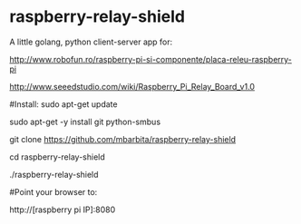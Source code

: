 # raspberry-relay-shield

A little golang, python client-server app for:

http://www.robofun.ro/raspberry-pi-si-componente/placa-releu-raspberry-pi

http://www.seeedstudio.com/wiki/Raspberry_Pi_Relay_Board_v1.0

#Install:
sudo apt-get update

sudo apt-get -y install git python-smbus

git clone https://github.com/mbarbita/raspberry-relay-shield

cd raspberry-relay-shield

./raspberry-relay-shield

#Point your browser to:

http://[raspberry pi IP]:8080
